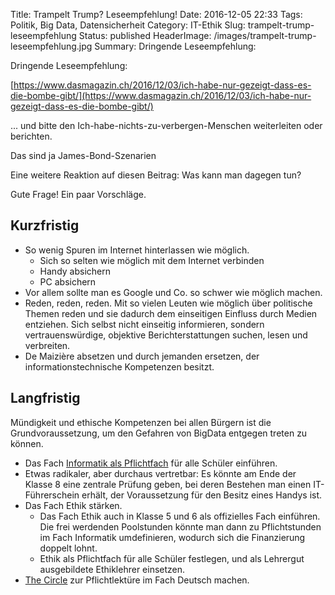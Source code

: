 Title: Trampelt Trump? Leseempfehlung!
Date: 2016-12-05 22:33
Tags: Politik, Big Data, Datensicherheit
Category: IT-Ethik
Slug: trampelt-trump-leseempfehlung
Status: published
HeaderImage: /images/trampelt-trump-leseempfehlung.jpg
Summary: Dringende Leseempfehlung:

Dringende Leseempfehlung:

[https://www.dasmagazin.ch/2016/12/03/ich-habe-nur-gezeigt-dass-es-die-bombe-gibt/](https://www.dasmagazin.ch/2016/12/03/ich-habe-nur-gezeigt-dass-es-die-bombe-gibt/)

... und bitte den Ich-habe-nichts-zu-verbergen-Menschen weiterleiten oder berichten.

Das sind ja James-Bond-Szenarien

Eine weitere Reaktion auf diesen Beitrag: Was kann man dagegen tun?

Gute Frage! Ein paar Vorschläge.

## Kurzfristig

- So wenig Spuren im Internet hinterlassen wie möglich.
    - Sich so selten wie möglich mit dem Internet verbinden
    -   Handy absichern
    -   PC absichern
-   Vor allem sollte man es Google und Co. so schwer wie möglich machen.
-   Reden, reden, reden. Mit so vielen Leuten wie möglich über  politische Themen reden und sie dadurch dem einseitigen Einfluss    durch Medien entziehen. Sich selbst nicht einseitig informieren,    sondern vertrauenswürdige, objektive Berichterstattungen suchen,   lesen und verbreiten.
-   De Maizière absetzen und durch jemanden ersetzen, der    informationstechnische Kompetenzen besitzt.

## Langfristig

Mündigkeit und ethische Kompetenzen bei allen Bürgern ist die
Grundvoraussetzung, um den Gefahren von BigData entgegen treten zu
können.

-   Das Fach [Informatik als    Pflichtfach](https://xcosx.de/informatik-fuer-alle/) für alle Schüler einführen.
-   Etwas radikaler, aber durchaus vertretbar: Es könnte am Ende der Klasse 8 eine zentrale Prüfung geben, bei deren Bestehen man einen IT-Führerschein erhält, der Voraussetzung für den Besitz eines Handys ist.
-   Das Fach Ethik stärken.
    -   Das Fach Ethik auch in Klasse 5 und 6 als offizielles Fach einführen. Die frei werdenden Poolstunden könnte man dann zu Pflichtstunden im Fach Informatik umdefinieren, wodurch sich die Finanzierung doppelt lohnt.
    -   Ethik als Pflichtfach für alle Schüler festlegen, und als Lehrergut ausgebildete Ethiklehrer einsetzen.
-   [The    Circle](http://www.kiwi-verlag.de/buch/der-circle/978-3-462-04675-5/) zur Pflichtlektüre im Fach Deutsch machen.
